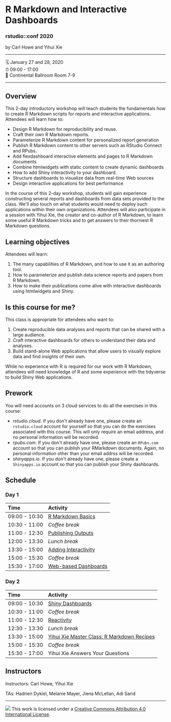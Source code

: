 R Markdown and Interactive Dashboards
================

### rstudio::conf 2020

by Carl Howe and Yihui Xie

-----

:spiral_calendar: January 27 and 28, 2020  
:alarm_clock:     09:00 - 17:00  
:hotel:           Continental Ballroom Room 7-9

-----

## Overview

This 2-day introductory workshop will teach students the fundamentals how to create R Markdown scripts for reports and interactive applications. Attendees will learn how to:

* Design R Markdown for reproducibility and reuse.
* Craft their own R Markdown reports.
* Parameterize R Markdown content for personalized report generation
* Publish R Markdown content to other servers such as RStudio Connect and RPubs.
* Add flexdashboard interactive elements and pages to R Markdown documents
* Combine htmlwidgets with static content to create dynamic dashboards
* How to add Shiny interactivity to your dashboard.
* Structure dashboards to visualize data from real-time Web sources
* Design interactive applications for best performance

In the course of this 2-day workshop, students will gain experience constructing several reports and dashboards from data sets provided to the class. We'll also touch on what students would need to deploy such applications within their own organizations. Attendees will also participate in a session with Yihui Xie, the creator and co-author of R Markdown, to learn some useful R Markdown tricks and to get answers to their thorniest R Markdown questions.



## Learning objectives

Attendees will learn:

1. The many capabilities of R Markdown, and how to use it as an authoring tool.
2. How to parameterize and publish data science reports and papers from R Markdown.
3. How to make their publications come alive with interactive dashboards using htmlwidgets and Shiny.



## Is this course for me?

This class is appropriate for attendees who want to:

1. Create reproducible data analyses and reports that can be shared with a large audience.
2. Craft interactive dashboards for others to understand their data and analyses. 
3. Build stand-alone Web applications that allow users to visually explore data and find insights of their own.

While no experience with R is required for our work with R Markdown, attendees will need knowledge of R and some experience with the tidyverse to build Shiny Web applications.



## Prework

You will need accounts on 3 cloud services to do all the exercises in this course:

- *rstudio.cloud*. If you don't already have one, please create an `rstudio.cloud` account for yourself so that you can do the exercises associated with this course. This will only require an email address, and no personal information will be recorded. 
- *rpubs.com*. If you don't already have one, please create an `RPubs.com` account so that you can publish your RMarkdown documents. Again, no personal information other than your email addrss will be recorded.
- *shinyapps.io*. If you don't already have one, please create a `Shinyapps.io` account so that you can publish your Shiny dashboards. 


## Schedule

### Day 1

| Time          | Activity         |
| :------------ | :--------------- |
| 09:00 - 10:30 | [R Markdown Basics](https://github.com/rstudio-conf-2020/rmarkdown-dashboard/tree/master/materials/exercises/01-Introduction)        |
| 10:30 - 11:00 | *Coffee break*   |
| 11:00 - 12:30 | [Publishing Outputs](https://github.com/rstudio-conf-2020/rmarkdown-dashboard/tree/master/materials/exercises/02-Publishing-Outputs)       |
| 12:00 - 13:30 | *Lunch break*    |
| 13:30 - 15:00 | [Adding Interactivity](https://github.com/rstudio-conf-2020/rmarkdown-dashboard/tree/master/materials/exercises/03-Adding-Interactivity)       |
| 15:00 - 15:30 | *Coffee break*   |
| 15:30 - 17:00 |[ Web-based Dashboards](https://github.com/rstudio-conf-2020/rmarkdown-dashboard/tree/master/materials/exercises/04-Web-based-Dashboards)      |

### Day 2

| Time          | Activity         |
| :------------ | :--------------- |
| 09:00 - 10:30 | [Shiny Dashboards](https://github.com/rstudio-conf-2020/rmarkdown-dashboard/tree/master/materials/exercises/05-Shiny-Dashboards)      |
| 10:30 - 11:00 | *Coffee break*   |
| 11:00 - 12:30 | [Reactivity](https://github.com/rstudio-conf-2020/rmarkdown-dashboard/tree/master/materials/exercises/05-Shiny-Dashboards)      |
| 12:30 - 13:30 | *Lunch break*    |
| 13:30 - 15:00 | [Yihui Xie Master Class: R Markdown Recipes](https://github.com/rstudio-conf-2020/rmarkdown-dashboard/tree/master/materials/exercises/06-Recipes)      |
| 15:00 - 15:30 | *Coffee break*   |
| 15:30 - 17:00 | Yihui Xie Answers Your Questions        |

## Instructors

Instructors: Carl Howe, Yihui Xie

TAs: Hadrien Dykiel, Melanie Mayer, Jiena McLellan, Adi Sarid

-----

![](https://i.creativecommons.org/l/by/4.0/88x31.png) This work is
licensed under a [Creative Commons Attribution 4.0 International
License](https://creativecommons.org/licenses/by/4.0/).
